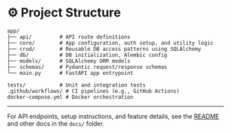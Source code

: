 # ⚙️ Project Structure

```
app/
├── api/         # API route definitions
├── core/        # App configuration, auth setup, and utility logic
├── crud/        # Reusable DB access patterns using SQLAlchemy
├── db/          # DB initialization, Alembic config
├── models/      # SQLAlchemy ORM models
├── schemas/     # Pydantic request/response schemas
└── main.py      # FastAPI app entrypoint

tests/           # Unit and integration tests
.github/workflows/ # CI pipelines (e.g., GitHub Actions)
docker-compose.yml # Docker orchestration
```

---

For API endpoints, setup instructions, and feature details, see the [README](../README.md) and other docs in the `docs/` folder.
